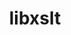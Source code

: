 ---
title: "libxslt"
layout: cache
categories: [package, develop]
meta: {"versions": ["1.1.33", "1.1.42"], "compilers": ["gcc@=11.4.0"], "oss": ["ubuntu22.04"], "platforms": ["linux"], "targets": ["x86_64_v3"], "stacks": ["e4s", "root"], "num_specs": 3, "num_specs_by_stack": {"root": 3, "e4s": 3}}
spec_details: [{"hash": "cu6663cvlloyj7i7mnf7zop7uxv5qua4", "compiler": "gcc@=11.4.0", "versions": ["1.1.42"], "os": "ubuntu22.04", "platform": "linux", "target": "x86_64_v3", "variants": ["build_system=autotools", "+crypto", "~python"], "stacks": ["root", "e4s"], "size": "-", "tarball": "https://binaries.spack.io/develop/build_cache/linux-ubuntu22.04-x86_64_v3/gcc-11.4.0/libxslt-1.1.42/linux-ubuntu22.04-x86_64_v3-gcc-11.4.0-libxslt-1.1.42-cu6663cvlloyj7i7mnf7zop7uxv5qua4.spack"}, {"hash": "4flptkjnydtxyx2sp6e4bgfhpuuf56yr", "compiler": "gcc@=11.4.0", "versions": ["1.1.33"], "os": "ubuntu22.04", "platform": "linux", "target": "x86_64_v3", "variants": ["build_system=autotools", "+crypto", "~python"], "stacks": ["root", "e4s"], "size": "-", "tarball": "https://binaries.spack.io/develop/build_cache/linux-ubuntu22.04-x86_64_v3/gcc-11.4.0/libxslt-1.1.33/linux-ubuntu22.04-x86_64_v3-gcc-11.4.0-libxslt-1.1.33-4flptkjnydtxyx2sp6e4bgfhpuuf56yr.spack"}, {"hash": "i2bilaezccg4izhwgbru62dzpv7oujii", "compiler": "gcc@=11.4.0", "versions": ["1.1.33"], "os": "ubuntu22.04", "platform": "linux", "target": "x86_64_v3", "variants": ["build_system=autotools", "+crypto", "~python"], "stacks": ["root", "e4s"], "size": "-", "tarball": "https://binaries.spack.io/develop/build_cache/linux-ubuntu22.04-x86_64_v3/gcc-11.4.0/libxslt-1.1.33/linux-ubuntu22.04-x86_64_v3-gcc-11.4.0-libxslt-1.1.33-i2bilaezccg4izhwgbru62dzpv7oujii.spack"}]
---